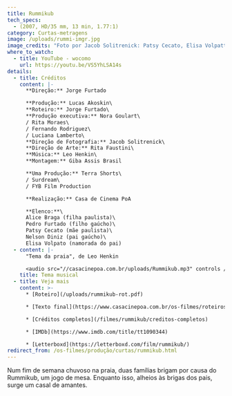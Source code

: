 ```yaml
---
title: Rummikub
tech_specs:
  - (2007, HD/35 mm, 13 min, 1.77:1)
category: Curtas-metragens
image: /uploads/rummi-imgr.jpg
image_credits: "Foto por Jacob Solitrenick: Patsy Cecato, Elisa Volpatto e Nelson Diniz"
where_to_watch:
  - title: YouTube - wocomo
    url: https://youtu.be/VS5YhLSA14s
details:
  - title: Créditos
    content: |-
      **Direção:** Jorge Furtado

      **Produção:** Lucas Akoskin\
      **Roteiro:** Jorge Furtado\
      **Produção executiva:** Nora Goulart\
      / Rita Moraes\
      / Fernando Rodriguez\
      / Luciana Lamberto\
      **Direção de Fotografia:** Jacob Solitrenick\
      **Direção de Arte:** Rita Faustini\
      **Música:** Leo Henkin\
      **Montagem:** Giba Assis Brasil

      **Uma Produção:** Terra Shorts\
      / Surdream\
      / FYB Film Production

      **Realização:** Casa de Cinema PoA

      **Elenco:**\
      Alice Braga (filha paulista)\
      Pedro Furtado (filho gaúcho)\
      Patsy Cecato (mãe paulista)\
      Nelson Diniz (pai gaúcho)\
      Elisa Volpato (namorada do pai)
  - content: |-
      "Tema da praia", de Leo Henkin

      <audio src="//casacinepoa.com.br/uploads/Rummikub.mp3" controls />
    title: Tema musical
  - title: Veja mais
    content: >-
      * [Roteiro](/uploads/rummikub-rot.pdf)

      * [Texto final](https://www.casacinepoa.com.br/os-filmes/roteiros/rummikub-texto-final.html)[](/uploads/Rummikub.mp3)

      * [Créditos completos](/filmes/rummikub/creditos-completos)

      * [IMDb](https://www.imdb.com/title/tt1090344)

      * [Letterboxd](https://letterboxd.com/film/rummikub/)
redirect_from: /os-filmes/produção/curtas/rummikub.html
---
```

Num fim de semana chuvoso na praia, duas famílias brigam por causa do Rummikub, um jogo de mesa. Enquanto isso, alheios às brigas dos pais, surge um casal de amantes.
